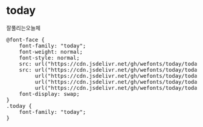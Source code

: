# today
잘풀리는오늘체

<pre>
@font-face {
    font-family: "today";
    font-weight: normal;
    font-style: normal;
    src: url("https://cdn.jsdelivr.net/gh/wefonts/today/today.eot");
    src: url("https://cdn.jsdelivr.net/gh/wefonts/today/today.eot?#iefix") format("embedded-opentype"),
         url("https://cdn.jsdelivr.net/gh/wefonts/today/today.woff2") format("woff2"),
         url("https://cdn.jsdelivr.net/gh/wefonts/today/today.woff") format("woff"),
         url("https://cdn.jsdelivr.net/gh/wefonts/today/today.ttf") format("truetype");
    font-display: swap;
} 
.today {
    font-family: "today";
}
</pre>
